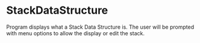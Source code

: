 # StackDataStructure
Program displays what a Stack Data Structure is.
The user will be prompted with menu options to allow the display or edit the stack.
